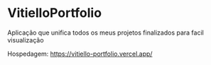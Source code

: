 # VitielloPortfolio
Aplicação que unifica todos os meus projetos finalizados para facil visualização

Hospedagem: https://vitiello-portfolio.vercel.app/

